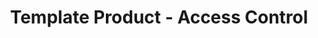 ---
permalink: /product-documents/template-product/nist-800-53/ac/
layout: control_family
title: Template Product - Access Control
category: Product Documents
lead: |
  Control responses for NIST 800-53 rev4.
subnav:
  data: components.template-product.satisfies
  href: ['#%', control_key]
  text: control_key
product_info:
  name: Template Product
  opencontrol_component: template-product
  control_family_shorthand: AC
---